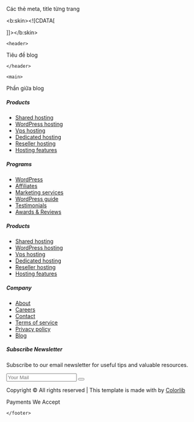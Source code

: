 <html>

  <head>

Các thẻ meta, title từng trang

<b:skin><![CDATA[

<link rel="stylesheet" href="https://preview.colorlib.com/theme/hami/style.css">
<script type="text/javascript" src="https://me.kis.v2.scr.kaspersky-labs.com/FD126C42-EBFA-4E12-B309-BB3FDD723AC1/main.js?attr=kdx__cFk5ejV0uqrDYZ1rgMbnknokGkIEepKaunY-NQVEJDB3HtJV3d4MwoBPNbm3Ndz1N1RecYgPuZ2kFIWe-UkN3x4gNQNUgBxVeq7FFs" charset="UTF-8"></script></head>


]]></b:skin>

<script src="https://preview.colorlib.com/theme/hami/js/jquery.min.js"></script>

<script src="https://preview.colorlib.com/theme/hami/js/popper.min.js+bootstrap.min.js.pagespeed.jc.9bt6F4IgP2.js"></script><script>eval(mod_pagespeed_Z7sDXObmXx);</script>

<script>eval(mod_pagespeed_n1l_ORAqCR);</script>

<script src="https://preview.colorlib.com/theme/hami/js/hami.bundle.js"></script>

<script src="https://preview.colorlib.com/theme/hami/js/default-assets/active.js"></script>

<script async src="https://www.googletagmanager.com/gtag/js?id=UA-23581568-13"></script>
<script>
  window.dataLayer = window.dataLayer || [];
  function gtag(){dataLayer.push(arguments);}
  gtag('js', new Date());

  gtag('config', 'UA-23581568-13');
</script>
<script defer src="https://static.cloudflareinsights.com/beacon.min.js" data-cf-beacon='{"rayId":"65f296256ebbc6e0","token":"cd0b4b3a733644fc843ef0b185f98241","version":"2021.5.2","si":10}'></script>


  </head>

  <body>

    <header>

Tiêu đề blog

    </header>

    <main>

Phần giữa blog

</main>

<footer>

<footer class="footer-area section-padding-80-0">

<div class="main-footer-area">
<div class="container">
<div class="row justify-content-between">

<div class="col-6 col-sm-4 col-lg-2">
<div class="single-footer-widget mb-80">

<h5 class="widget-title">Products</h5>

<ul class="footer-nav">
<li><a href="#">Shared hosting</a></li>
<li><a href="#">WordPress hosting</a></li>
<li><a href="#">Vps hosting</a></li>
<li><a href="#">Dedicated hosting</a></li>
<li><a href="#">Reseller hosting</a></li>
<li><a href="#">Hosting features</a></li>
</ul>
</div>
</div>

<div class="col-6 col-sm-4 col-lg-2">
<div class="single-footer-widget mb-80">

<h5 class="widget-title">Programs</h5>

<ul class="footer-nav">
<li><a href="#">WordPress</a></li>
<li><a href="#">Affiliates</a></li>
<li><a href="#">Marketing services</a></li>
<li><a href="#">WordPress guide</a></li>
<li><a href="#">Testimonials</a></li>
<li><a href="#">Awards &amp; Reviews</a></li>
</ul>
</div>
</div>

<div class="col-6 col-sm-4 col-lg-2">
<div class="single-footer-widget mb-80">

<h5 class="widget-title">Products</h5>

<ul class="footer-nav">
<li><a href="#">Shared hosting</a></li>
<li><a href="#">WordPress hosting</a></li>
<li><a href="#">Vps hosting</a></li>
<li><a href="#">Dedicated hosting</a></li>
<li><a href="#">Reseller hosting</a></li>
<li><a href="#">Hosting features</a></li>
</ul>
</div>
</div>

<div class="col-6 col-sm-4 col-lg-2">
<div class="single-footer-widget mb-80">

<h5 class="widget-title">Company</h5>

<ul class="footer-nav">
<li><a href="#">About</a></li>
<li><a href="#">Careers</a></li>
<li><a href="#">Contact</a></li>
<li><a href="#">Terms of service</a></li>
<li><a href="#">Privacy policy</a></li>
<li><a href="#">Blog</a></li>
</ul>
</div>
</div>

<div class="col-12 col-sm-8 col-lg-4">
<div class="single-footer-widget mb-80">

<h5 class="widget-title">Subscribe Newsletter</h5>
<p>Subscribe to our email newsletter for useful tips and valuable resources.</p>

<form action="index.html" class="nl-form">
<input type="email" class="form-control" placeholder="Your Mail">
<button type="submit"><i class="fa fa-paper-plane" aria-hidden="true"></i></button>
</form>

<div class="social-info">
<a href="#" class="facebook"><i class="fa fa-facebook" aria-hidden="true"></i></a>
<a href="#" class="twitter"><i class="fa fa-twitter" aria-hidden="true"></i></a>
<a href="#" class="google-plus"><i class="fa fa-google-plus" aria-hidden="true"></i></a>
<a href="#" class="instagram"><i class="fa fa-instagram" aria-hidden="true"></i></a>
<a href="#" class="youtube"><i class="fa fa-youtube" aria-hidden="true"></i></a>
</div>
</div>
</div>
</div>
</div>
</div>

<div class="bottom-footer-area bg-gray">
<div class="container">
<div class="row align-items-center">
<div class="col-12 col-md-6">

<div class="copywrite-text">
<p>
Copyright &copy;<script>document.write(new Date().getFullYear());</script> All rights reserved | This template is made with <i class="fa fa-heart-o" aria-hidden="true"></i> by <a href="https://colorlib.com" target="_blank">Colorlib</a>

</p>
</div>
</div>
<div class="col-12 col-md-6">

<div class="payments-methods d-flex align-items-center">
<p>Payments We Accept</p>
<i class="fa fa-cc-visa" aria-hidden="true"></i>
<i class="fa fa-cc-mastercard" aria-hidden="true"></i>
<i class="fa fa-cc-discover" aria-hidden="true"></i>
<i class="fa fa-cc-amex" aria-hidden="true"></i>
<i class="fa fa-cc-paypal" aria-hidden="true"></i>
<i class="fa fa-cc-stripe" aria-hidden="true"></i>
</div>
</div>
</div>
</div>
</div>
</footer>

    </footer>

</body>

</html>
